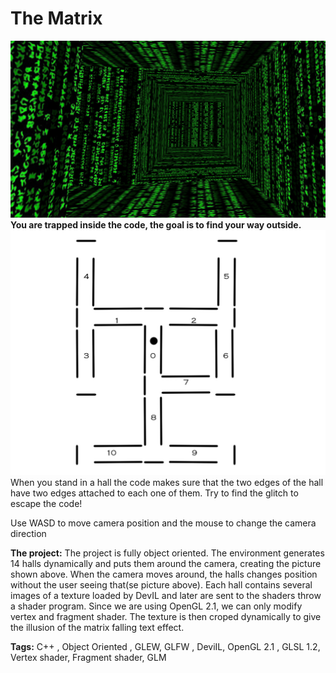 # The Matrix
![Alt text](/Debug/screenshot.png?raw=true "The Matrix")
<b>You are trapped inside the code, the goal is to find your way outside.</b>
![Alt text](/Debug/rooms.png?raw=true "The halls")
When you stand in a hall the code makes sure that the two edges of the hall have two edges attached to each one of them.
Try to find the glitch to escape the code!

Use WASD to move camera position and the mouse to change the camera direction  

<b>The project:</b>
The project is fully object oriented. 
The environment generates 14 halls dynamically and puts them around the camera, creating the picture shown above.
When the camera moves around, the halls changes position without the user seeing that(se picture above).
Each hall contains several images of a texture loaded by DevIL and later are sent to the shaders throw a shader program.
Since we are using OpenGL 2.1, we can only modify vertex and fragment shader. 
The texture is then croped dynamically to give the illusion of the matrix falling text effect. 

<b>Tags:</b> C++ , Object Oriented , GLEW, GLFW , DeviIL, OpenGL 2.1 , GLSL 1.2, Vertex shader, Fragment shader, GLM
